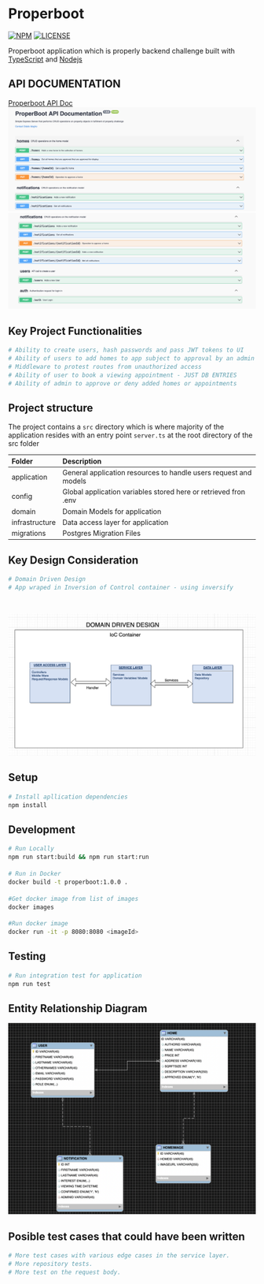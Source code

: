 # Properboot

[![NPM](https://img.shields.io/npm/v/example-typescript-react-component-library.svg)](https://www.npmjs.com/package/example-typescript-react-component-library) [![LICENSE](https://img.shields.io/npm/l/example-typescript-react-component-library.svg?color=green)](https://www.npmjs.com/package/example-typescript-react-component-library)

Properboot application which is properly backend challenge built with [TypeScript](https://github.com/Microsoft/TypeScript) and [Nodejs](https://nodejs.org/en/)

## API DOCUMENTATION

[Properboot API Doc](https://properboot.herokuapp.com/api-docs/)
<br />
![erd](./images/doc1.png)
<br />
![erd](./images/doc2.png)

## Key Project Functionalities

```sh
# Ability to create users, hash passwords and pass JWT tokens to UI
# Ability of users to add homes to app subject to approval by an admin user
# Middleware to protest routes from unauthorized access
# Ability of user to book a viewing appointment - JUST DB ENTRIES
# Ability of admin to approve or deny added homes or appointments

```

## Project structure

The project contains a `src` directory which is where majority of the application resides with an entry point `server.ts` at the root directory of the src folder
<br />

| Folder         | Description                                                      |
| :------------- | :--------------------------------------------------------------- |
| application    | General application resources to handle users request and models |
| config         | Global application variables stored here or retrieved fron .env  |
| domain         | Domain Models for application                                    |
| infrastructure | Data access layer for application                                |
| migrations     | Postgres Migration Files                                         |

## Key Design Consideration

```sh
# Domain Driven Design
# App wraped in Inversion of Control container - using inversify

```

<br />

![erd](./images/ddd.png)
<br />

## Setup

```sh
# Install apllication dependencies
npm install

```

## Development

```sh
# Run Locally
npm run start:build && npm run start:run

# Run in Docker
docker build -t properboot:1.0.0 .

#Get docker image from list of images
docker images

#Run docker image
docker run -it -p 8080:8080 <imageId>
```

## Testing

```sh
# Run integration test for application
npm run test
```

## Entity Relationship Diagram

![erd](./images/erd.png)

## Posible test cases that could have been written

```sh
# More test cases with various edge cases in the service layer.
# More repository tests.
# More test on the request body.
```
